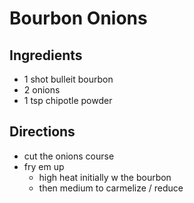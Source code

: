 # Bourbon Onions

## Ingredients

- 1 shot bulleit bourbon
- 2 onions
- 1 tsp chipotle powder


## Directions

- cut the onions course
- fry em up
  - high heat initially w the bourbon
  - then medium to carmelize / reduce

